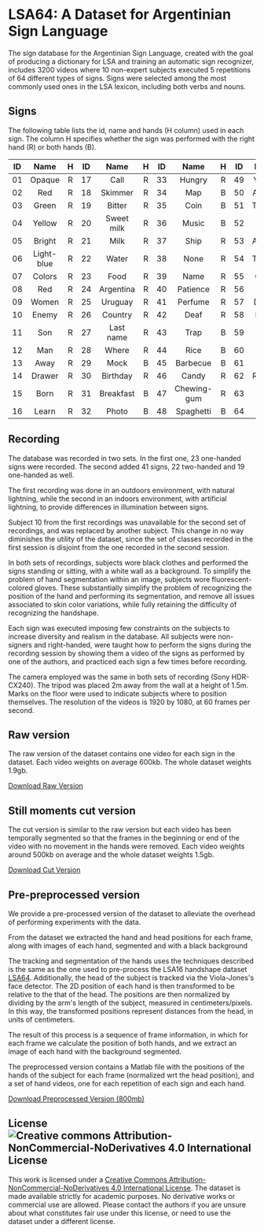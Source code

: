 # LSA64: A Dataset for Argentinian Sign Language



The sign database for the Argentinian Sign Language, created with the goal of producing a dictionary for LSA and training an automatic sign recognizer, includes 3200 videos where 10 non-expert subjects executed 5 repetitions of 64 different types of signs. Signs were selected among the most commonly used ones in the LSA lexicon, including both verbs and nouns.

## Signs

The following table lists the id, name and hands (H column) used in each sign. The column H specifies whether the sign was performed with the right hand (R) or both hands (B).

ID | Name  | H | ID | Name  | H | ID | Name  | H | ID | Name  | H |
|:-:|:-:|:-:|:-:|:-:|:-:|:-:|:-:|:-:|:-:|:-:|:-:|
01 | Opaque | R | 17 | Call | R | 33 | Hungry | R | 49 | Yogurt | B |
02 | Red | R | 18 | Skimmer | R | 34 | Map | B | 50 | Accept | B |
03 | Green | R | 19 | Bitter | R | 35 | Coin | B | 51 | Thanks | B |
04 | Yellow | R | 20 | Sweet milk | R | 36 | Music | B | 52 | Shut down | R |
05 | Bright | R | 21 | Milk | R | 37 | Ship | R | 53 | Appear | B |
06 | Light-blue | R | 22 | Water | R | 38 | None | R | 54 | To land | B |
07 | Colors | R | 23 | Food | R | 39 | Name | R | 55 | Catch | B |
08 | Red | R | 24 | Argentina | R | 40 | Patience | R | 56 | Help | B |
09 | Women | R | 25 | Uruguay | R | 41 | Perfume | R | 57 | Dance | B |
10 | Enemy | R | 26 | Country | R | 42 | Deaf | R | 58 | Bathe | B |
11 | Son | R | 27 | Last name | R | 43 | Trap | B | 59 | Buy | R |
12 | Man | R | 28 | Where | R | 44 | Rice | B | 60 | Copy | B |
13 | Away | R | 29 | Mock | B | 45 | Barbecue | B | 61 | Run | B |
14 | Drawer | R | 30 | Birthday | R | 46 | Candy | R | 62 | Realize | R |
15 | Born | R | 31 | Breakfast | B | 47 | Chewing-gum | R | 63 | Give | B |
16 | Learn | R | 32 | Photo | B | 48 | Spaghetti | B | 64 | Find | R |

## Recording

The database was recorded in two sets. In the first one, 23 one-handed signs were recorded. The second added 41 signs, 22 two-handed and 19 one-handed as well.

The first recording was done in an outdoors environment, with natural lightning, while the second in an indoors environment, with artificial lightning, to provide differences in illumination between signs.

Subject 10 from the first recordings was unavailable for the second set of recordings, and was replaced by another subject. This change in no way diminishes the utility of the dataset, since the set of classes recorded in the first session is disjoint from the one recorded in the second session.

In both sets of recordings, subjects wore black clothes and performed the signs standing or sitting, with a white wall as a background. To simplify the problem of hand segmentation within an image, subjects wore fluorescent-colored gloves. These  substantially simplify the problem of recognizing the position of the hand and performing its segmentation, and remove all issues associated to skin color variations, while fully retaining the difficulty of recognizing the handshape.

Each sign was executed imposing few constraints on the subjects to increase diversity and realism in the database. All subjects were non-signers and right-handed, were taught how to perform the signs during the recording session by showing them a video of the signs as performed by one of the authors, and practiced each sign a few times before recording.

The camera employed was the same in both sets of recording (Sony HDR-CX240). The tripod was placed 2m away from the wall at a height of 1.5m. Marks on the floor were used to indicate subjects where to position themselves. The resolution of the videos is 1920 by 1080, at 60 frames per second.


## Raw version
The raw version of the dataset contains one video for each sign in the dataset. Each video weights on average 600kb. The whole dataset weights 1.9gb.

[Download Raw Version](https://mega.nz/#!kJBDxLSL!zamibF1KPtgQFHn3RM0L1WBuhcBUvo0N0Uec9hczK_M)

## Still moments cut version
The cut version is similar to the raw version but each video has been temporally segmented so that the frames in the beginning or end of the video with no movement in the hands were removed. Each video weights around 500kb on average and the whole dataset weights 1.5gb.

[Download Cut Version](https://mega.nz/#!FQJGCYba!uJKGKLW1VlpCpLCrGVu89wyQnm9b4sKquCOEAjW5zMo)

## Pre-preprocessed version
We provide a pre-processed version of the dataset to alleviate the overhead of performing experiments with the data.

From the dataset we extracted the hand and head positions for each frame, along with images of each hand, segmented and with a black background

The tracking and segmentation of the hands uses the techniques described is the same as the one used to pre-process the LSA16 handshape dataset [LSA64](../lsa16/index.html). Additionally, the head of the subject is tracked via the Viola-Jones's face detector. The 2D position of each hand is then transformed to be relative to the that of the head. The positions are then normalized by dividing by the arm's length of the subject, measured in centimeters/pixels. In this way, the transformed positions represent distances from the head, in units of centimeters.

The result of this process is a sequence of frame information, in which for each frame we calculate the position of both hands, and we extract an image of each hand with the background segmented.

The preprocessed version contains a Matlab file with the positions of the hands of the subject for each frame (normalized wrt the head position), and a set of hand videos, one for each repetition of each sign and each hand.

[Download Preprocessed Version (800mb)](https://mega.nz/#!5dJjQaLQ!POWOo88zyrAwNbBNP99F-YZNcWK4g2VIz0N3_gSF4gw)

<!--
## Citing

If you use the dataset, we kindly ask you to cite [LSA64: A Dataset of Argentinian Sign Language]():

```
@Article{Ronchetti2016,
author="Ronchetti, Franco and Quiroga, Facundo and Estrebou, Cesar and Lanzarini, Laura and Rosete, Alejandro",
title="LSA64: A Dataset of Argentinian Sign Language",
journal="Iberamia",
year="2016",
volume="XX",
number="XX",
pages="XX--YY",
issn="XXXX-YYYY"
}

```
-->

<!-- ## Articles using LSA64 -->

<!--
## Samples

Sample snapshots of the dataset. The images on the left (first column) are from the first set of recordings.

|:-------------------:|:--------------------:|:-------------------:|
|![](samples/c1.png)  |  ![](samples/c2.png) | ![](samples/c3.png) |
|![](samples/c4.png)  |  ![](samples/c5.png) | ![](samples/c6.png) |

## Statistics

### Position

Mean initial and final position of each class of sign, for the left and right hand. The circle shows the covariance of the position around the mean, which is the center of each circle.

|Left hand, initial position|  Left hand, final position|
|:-------------------------:|:-------------------------:|
| ![](statistics/LSA64_left_position_initial.png) | ![](statistics/LSA64_left_position_final.png)|

|Right hand, initial position|  Right hand, final position|
|:-------------------------:|:-------------------------:|
| ![](statistics/LSA64_right_position_initial.png) | ![](statistics/LSA64_right_position_final.png)|



### Trajectories
Sample trajectories of the right hand (purple) and left hand (green) of samples performed by subject 2.

![](statistics/LSA64_movement_grid_8x8.png)

### Handshapes

Sample handshapes. We show the first frame of the first repetition of each class of sign by subject 1.

#### Right hand handshapes
![](statistics/LSA64_handshapes_grid_8x8.png)

#### Left hand handshapes
![](statistics/LSA64_handshapes_grid_left.png)
-->

## License ![Creative commons Attribution-NonCommercial-NoDerivatives 4.0 International License ](https://i.creativecommons.org/l/by-nc-nd/4.0/88x31.png)
This work is licensed under a [Creative Commons Attribution-NonCommercial-NoDerivatives 4.0 International License](http://creativecommons.org/licenses/by-nc-nd/4.0/). The dataset is made available strictly for academic purposes. No derivative works or commercial use are allowed. Please contact the authors if you are unsure about what constitutes fair use under this license, or need to use the dataset under a different license.


<!--## Contact



 Facundo Manuel Quiroga
{fquiroga}-at-lidi.info.unlp.edu.ar

[III-LIDI](http://www.lidi.info.unlp.edu.ar/) Informatics Institute
[Informatics Faculty](http://info.unlp.edu.ar/)
[UNLP](http://unlp.edu.ar/)
-->
